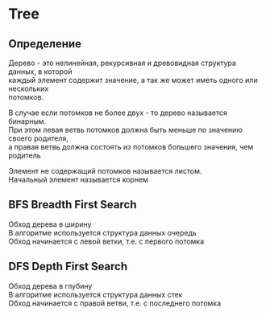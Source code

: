 # Tree

## Определение

Дерево - это нелинейная, рекурсивная и древовидная структура данных, в которой  
каждый элемент содержит значение, а так же может иметь одного или нескольких  
потомков.  

В случае если потомков не более двух - то дерево называется бинарным.  
При этом левая ветвь потомков должна быть меньше по значению своего родителя,  
а правая ветвь должна состоять из потомков большего значения, чем родитель  

Элемент не содержащий потомков называется листом.  
Начальный элемент называется корнем  

## BFS Breadth First Search

Обход дерева в ширину  
В алгоритме используется структура данных очередь  
Обход начинается с левой ветки, т.е. с первого потомка  

## DFS Depth First Search

Обход дерева в глубину  
В алгоритме используется структура данных стек  
Обход начинается с правой ветви, т.е. с последнего потомка  
